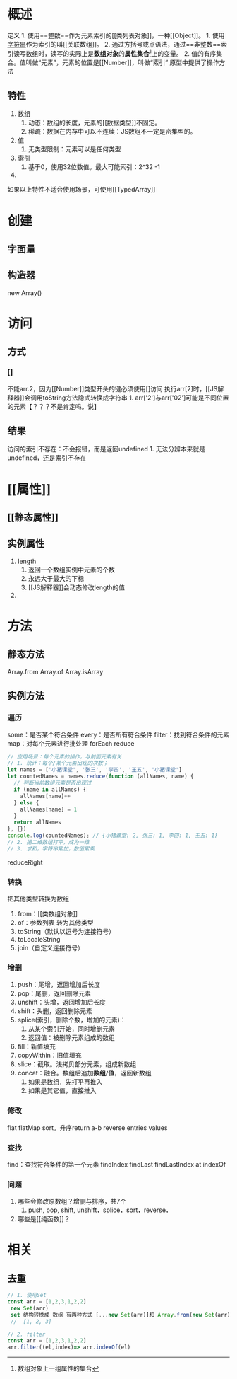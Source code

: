 # 概述
定义
	1. 使用==整数==作为元素索引的[[类列表对象]]，一种[[Object]]。
		1. 使用<u>字符串</u>作为索引的叫[[关联数组]]。
		2. 通过方括号或点语法，通过==非整数==索引读写数组时，读写的实际上是**数组对象**的**属性集合**[^1]上的变量。
	2. 值的有序集合。值叫做“元素”，元素的位置是[[Number]]，叫做“索引”
原型中提供了操作方法
## 特性
1. 数组
	1. 动态：数组的长度，元素的[[数据类型]]不固定。
	2. 稀疏：数据在内存中可以不连续：JS数组不一定是密集型的。
2. 值
	1. 无类型限制：元素可以是任何类型
3. 索引
	1. 基于0，使用32位数值。最大可能索引：2\^32 -1
4. 

如果以上特性不适合使用场景，可使用[[TypedArray]] 
# 创建
## 字面量
## 构造器
new Array()
# 访问
## 方式
### []
不能arr.2，因为[[Number]]类型开头的键必须使用[]访问
执行arr[2]时，[[JS解释器]]会调用toString方法隐式转换成字符串
	1. arr['2']与arr['02']可能是不同位置的元素【？？？不是肯定吗。说】
## 结果
访问的索引不存在：不会报错，而是返回undefined
	1. 无法分辨本来就是undefined，还是索引不存在
# [[属性]]
## [[静态属性]]

## 实例属性
1. length
	1. 返回一个数组实例中元素的个数
	2. 永远大于最大的下标
	3. [[JS解释器]]会动态修改length的值
2. 
# 方法
## 静态方法
Array.from
Array.of
Array.isArray
## 实例方法
### 遍历
some：是否某个符合条件
every：是否所有符合条件
filter：找到符合条件的元素
map：对每个元素进行批处理
forEach
reduce
```js
// 应用场景：每个元素的操作，与前面元素有关
// 1. 统计：每个/某个元素出现的次数；
let names = ['小猪课堂', '张三', '李四', '王五', '小猪课堂']
let countedNames = names.reduce(function (allNames, name) {
  // 判断当前数组元素是否出现过
  if (name in allNames) {
    allNames[name]++
  } else {
    allNames[name] = 1
  }
  return allNames
}, {})
console.log(countedNames); // {小猪课堂: 2, 张三: 1, 李四: 1, 王五: 1}
// 2. 把二维数组打平，成为一维
// 3. 求和，字符串累加，数值累乘
```
reduceRight
### 转换
把其他类型转换为数组
1. from：[[类数组对象]] 
2. of：参数列表
转为其他类型
1. toString（默认以逗号为连接符号）
2. toLocaleString
3. join（自定义连接符号）
### 增删
1. push：尾增，返回增加后长度
2. pop：尾删，返回删除元素
3. unshift：头增，返回增加后长度
4. shift：头删，返回删除元素
5. splice(索引，删除个数，增加的元素)：
	1. 从某个索引开始，同时增删元素
	2. 返回值：被删除元素组成的数组
6. fill：新值填充
7. copyWithin：旧值填充
8. slice：截取。浅拷贝部分元素，组成新数组
9. concat：融合。数组后追加**数组/值**，返回新数组
	1. 如果是数组，先打平再推入
	2. 如果是其它值，直接推入
### 修改
flat
flatMap
sort。升序return a-b
reverse
entries
values
### 查找
find：查找符合条件的第一个元素
findIndex
findLast
findLastIndex
at
indexOf

### 问题
1. 哪些会修改原数组？增删与排序，共7个
	1. push, pop, shift, unshift，splice，sort，reverse，
2. 哪些是[[纯函数]]？
# 相关
## 去重
```js
// 1. 使用Set
const arr = [1,2,3,1,2,2]
 new Set(arr)
 set 结构转换成 数组 有两种方式 [...new Set(arr)]和 Array.from(new Set(arr))
 //  [1, 2, 3]

// 2. filter
const arr = [1,2,3,1,2,2]
arr.filter((el,index)=> arr.indexOf(el)

```



[^1]: 数组对象上一组属性的集合